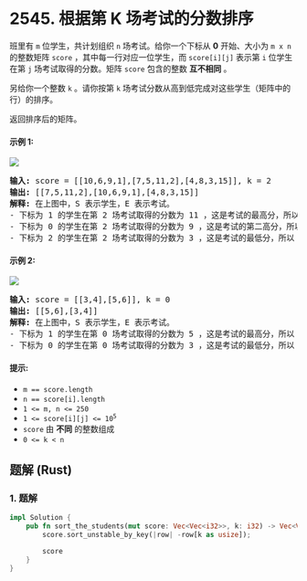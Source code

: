 # 2545. 根据第 K 场考试的分数排序
班里有 `m` 位学生，共计划组织 `n` 场考试。给你一个下标从 **0** 开始、大小为 `m x n` 的整数矩阵 `score` ，其中每一行对应一位学生，而 `score[i][j]` 表示第 `i` 位学生在第 `j` 场考试取得的分数。矩阵 `score` 包含的整数 **互不相同** 。

另给你一个整数 `k` 。请你按第 `k` 场考试分数从高到低完成对这些学生（矩阵中的行）的排序。

返回排序后的矩阵。

#### 示例 1:
![](https://assets.leetcode.com/uploads/2022/11/30/example1.png)
<pre>
<strong>输入:</strong> score = [[10,6,9,1],[7,5,11,2],[4,8,3,15]], k = 2
<strong>输出:</strong> [[7,5,11,2],[10,6,9,1],[4,8,3,15]]
<strong>解释:</strong> 在上图中，S 表示学生，E 表示考试。
- 下标为 1 的学生在第 2 场考试取得的分数为 11 ，这是考试的最高分，所以 TA 需要排在第一。
- 下标为 0 的学生在第 2 场考试取得的分数为 9 ，这是考试的第二高分，所以 TA 需要排在第二。
- 下标为 2 的学生在第 2 场考试取得的分数为 3 ，这是考试的最低分，所以 TA 需要排在第三。
</pre>

#### 示例 2:
![](https://assets.leetcode.com/uploads/2022/11/30/example2.png)
<pre>
<strong>输入:</strong> score = [[3,4],[5,6]], k = 0
<strong>输出:</strong> [[5,6],[3,4]]
<strong>解释:</strong> 在上图中，S 表示学生，E 表示考试。
- 下标为 1 的学生在第 0 场考试取得的分数为 5 ，这是考试的最高分，所以 TA 需要排在第一。
- 下标为 0 的学生在第 0 场考试取得的分数为 3 ，这是考试的最低分，所以 TA 需要排在第二。
</pre>

#### 提示:
* `m == score.length`
* `n == score[i].length`
* `1 <= m, n <= 250`
* <code>1 <= score[i][j] <= 10<sup>5</sup></code>
* `score` 由 **不同** 的整数组成
* `0 <= k < n`

## 题解 (Rust)

### 1. 题解
```Rust
impl Solution {
    pub fn sort_the_students(mut score: Vec<Vec<i32>>, k: i32) -> Vec<Vec<i32>> {
        score.sort_unstable_by_key(|row| -row[k as usize]);

        score
    }
}
```
